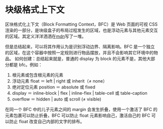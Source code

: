 # 块级格式上下文
区块格式化上下文（Block Formatting Context，BFC）是 Web 页面的可视 CSS 渲染的一部分，是块级盒子的布局过程发生的区域，也是浮动元素与其他元素交互的区域。其定义洋洋洒洒在[mdn](https://developer.mozilla.org/zh-CN/docs/Web/CSS/CSS_display/Block_formatting_context)写了一堆。

但是总结起来，可以将其作用认为是识别浮动边界、隔离影响。BFC 是一个独立的区域，在这个容器中按照一定规则进行物品摆放，并且不会影响其它环境中的物品。
如何创建：总结起来就是，普通的 display 为 block 的元素不是，其他大部分都是 bfc。例如：

1. 根元素或包含根元素的元素
2. 浮动元素 float ＝ left | right 或 inherit（≠ none）
3. 绝对定位元素 position ＝ absolute 或 fixed
4. display ＝ inline-block | flex | inline-flex | table-cell 或 table-caption
5. overflow ＝ hidden | auto 或 scroll (≠ visible)

在同一个 BFC 中的儿子元素之间的 margin 会发生折叠，使用一个激活了 BFC 的元素包裹可以防止折叠，BFC 可以防止 float 元素影响自己，激活自己的 BFC 可以防止 float 改变自己内部的文字的排布。
